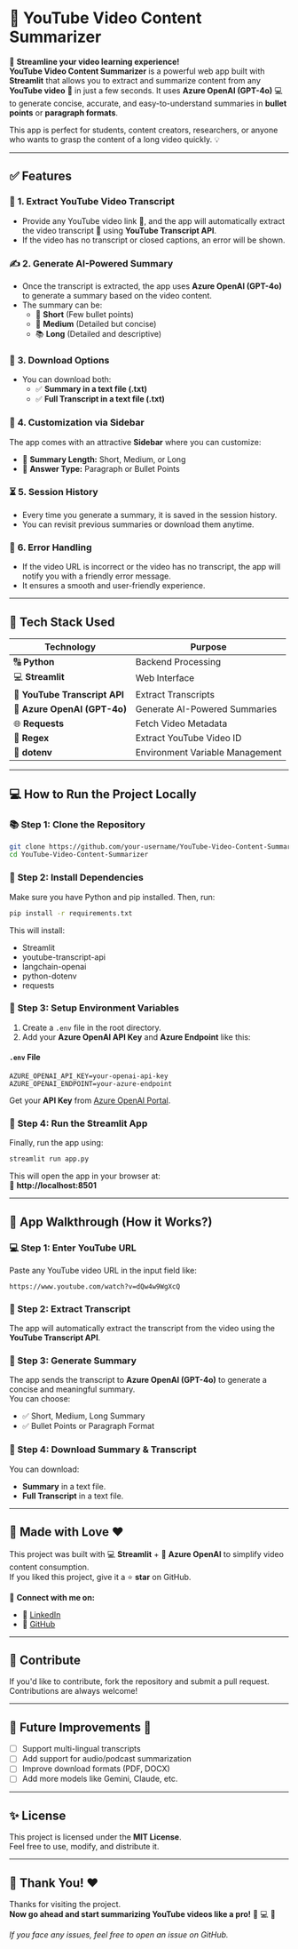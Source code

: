 # 🎥 **YouTube Video Content Summarizer**

🚀 **Streamline your video learning experience!**  
**YouTube Video Content Summarizer** is a powerful web app built with **Streamlit** that allows you to extract and summarize content from any **YouTube video** 🎥 in just a few seconds. It uses **Azure OpenAI (GPT-4o)** 💻 to generate concise, accurate, and easy-to-understand summaries in **bullet points** or **paragraph formats**.  

This app is perfect for students, content creators, researchers, or anyone who wants to grasp the content of a long video quickly. 💡

---

## ✅ **Features**

### 🚀 **1. Extract YouTube Video Transcript**
- Provide any YouTube video link 🔗, and the app will automatically extract the video transcript 🎤 using **YouTube Transcript API**.  
- If the video has no transcript or closed captions, an error will be shown.  

### ✍️ **2. Generate AI-Powered Summary**
- Once the transcript is extracted, the app uses **Azure OpenAI (GPT-4o)** to generate a summary based on the video content.  
- The summary can be:  
  - 📛 **Short** (Few bullet points)  
  - 📖 **Medium** (Detailed but concise)  
  - 📚 **Long** (Detailed and descriptive)  

### 📂 **3. Download Options**
- You can download both:  
  - ✅ **Summary in a text file (.txt)**  
  - ✅ **Full Transcript in a text file (.txt)**  

### 🌟 **4. Customization via Sidebar**
The app comes with an attractive **Sidebar** where you can customize:  
- 🔹 **Summary Length:** Short, Medium, or Long  
- 🔹 **Answer Type:** Paragraph or Bullet Points  

### ⏳ **5. Session History**
- Every time you generate a summary, it is saved in the session history.  
- You can revisit previous summaries or download them anytime.  

### 💖 **6. Error Handling**
- If the video URL is incorrect or the video has no transcript, the app will notify you with a friendly error message.  
- It ensures a smooth and user-friendly experience.  

---

## 🎨 **Tech Stack Used**
| Technology | Purpose |
|------------|---------|
| 🔠 **Python** | Backend Processing  |
| 💻 **Streamlit** | Web Interface  |
| 🎤 **YouTube Transcript API** | Extract Transcripts  |
| 🤖 **Azure OpenAI (GPT-4o)** | Generate AI-Powered Summaries  |
| 🌐 **Requests** | Fetch Video Metadata  |
| 🔗 **Regex** | Extract YouTube Video ID  |
| 📃 **dotenv** | Environment Variable Management  |

---

## 💻 **How to Run the Project Locally**

### 📚 **Step 1: Clone the Repository**
```bash
git clone https://github.com/your-username/YouTube-Video-Content-Summarizer.git
cd YouTube-Video-Content-Summarizer
```

### 💽 **Step 2: Install Dependencies**
Make sure you have Python and pip installed. Then, run:
```bash
pip install -r requirements.txt
```

This will install:
- Streamlit
- youtube-transcript-api
- langchain-openai
- python-dotenv
- requests

### 🔑 **Step 3: Setup Environment Variables**
1. Create a `.env` file in the root directory.  
2. Add your **Azure OpenAI API Key** and **Azure Endpoint** like this:  

#### `.env` File
```
AZURE_OPENAI_API_KEY=your-openai-api-key
AZURE_OPENAI_ENDPOINT=your-azure-endpoint
```

Get your **API Key** from [Azure OpenAI Portal](https://azure.microsoft.com/en-us/products/cognitive-services/openai-service/).  

### 🌟 **Step 4: Run the Streamlit App**
Finally, run the app using:
```bash
streamlit run app.py
```

This will open the app in your browser at:  
🔗 **http://localhost:8501**

---

## 🌟 **App Walkthrough (How it Works?)**
### 💻 Step 1: Enter YouTube URL
Paste any YouTube video URL in the input field like:  
```
https://www.youtube.com/watch?v=dQw4w9WgXcQ
```

### 🎤 Step 2: Extract Transcript
The app will automatically extract the transcript from the video using the **YouTube Transcript API**.  

### 🤖 Step 3: Generate Summary
The app sends the transcript to **Azure OpenAI (GPT-4o)** to generate a concise and meaningful summary.  
You can choose:  
- ✅ Short, Medium, Long Summary  
- ✅ Bullet Points or Paragraph Format  

### 📂 Step 4: Download Summary & Transcript
You can download:  
- **Summary** in a text file.  
- **Full Transcript** in a text file.  

---

## 🎁 **Made with Love ❤️**
This project was built with 💻 **Streamlit** + 🤖 **Azure OpenAI** to simplify video content consumption.  
If you liked this project, give it a ⭐ **star** on GitHub.  

🔗 **Connect with me on:**  
- 🌟 [LinkedIn](https://linkedin.com/in/your-username)  
- 🔗 [GitHub](https://github.com/your-username)  

---

## 🤝 **Contribute**
If you'd like to contribute, fork the repository and submit a pull request. Contributions are always welcome!  

---

## 🌟 **Future Improvements 🚀**
- [ ] Support multi-lingual transcripts  
- [ ] Add support for audio/podcast summarization  
- [ ] Improve download formats (PDF, DOCX)  
- [ ] Add more models like Gemini, Claude, etc.  

---

## ✨ **License**
This project is licensed under the **MIT License**.  
Feel free to use, modify, and distribute it.  

---

## 🎉 **Thank You! ❤️**
Thanks for visiting the project.  
**Now go ahead and start summarizing YouTube videos like a pro!** 🎥 💻 🚀  

_If you face any issues, feel free to open an issue on GitHub._

